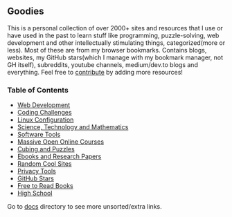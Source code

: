 ## Goodies

This is a personal collection of over 2000+ sites and resources that I use or have used in the past to learn stuff like programming, puzzle-solving, web development and other intellectually stimulating things, categorized(more or less). Most of these are from my browser bookmarks. Contains blogs, websites, my GitHub stars(which I manage with my bookmark manager, not GH itself), subreddits, youtube channels, medium/dev.to blogs and everything. Feel free to [contribute](CONTRIBUTING.md) by adding more resources!

### Table of Contents

- [Web Development](docs/web-development.md)
- [Coding Challenges](docs/coding-challenges.md)
- [Linux Configuration](docs/linux-configuration.md)
- [Science, Technology and Mathematics](docs/science-technology-and-mathematics.md)
- [Software Tools](docs/software-tools.md)
- [Massive Open Online Courses](docs/moocs-and-courses.md)
- [Cubing and Puzzles](docs/cubing-and-puzzles.md)
- [Ebooks and Research Papers](docs/ebooks-and-research-papers.md)
- [Random Cool Sites](docs/random-cool-sites.md)
- [Privacy Tools](docs/privacy-tools.md)
- [GitHub Stars](docs/github-stars.md)
- [Free to Read Books](docs/free-to-read-books.md)
- [High School](docs/high-school.md)

Go to [docs](docs) directory to see more unsorted/extra links.
